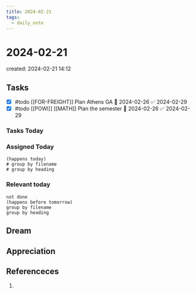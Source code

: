 ```yaml
---
title: 2024-02-21
tags:
  - daily_note
---
```

# 2024-02-21
created: 2024-02-21 14:12

## Tasks
- [x] #todo [[FOR-FREIGHT]] Plan Athens GA 🛫 2024-02-26 ✅ 2024-02-29
- [x] #todo [[POWI]] [[MATH]] Plan the semester 🛫 2024-02-26 ✅ 2024-02-29
### Tasks Today

### Assigned Today
```tasks
(happens today)
# group by filename
# group by heading
```

### Relevant today
```tasks
not done
(happens before tomorrow)
group by filename
group by heading
```

## Dream

## Appreciation

## Referenceces
1. 